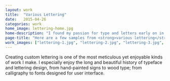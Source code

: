 ```yaml
---
layout: work
title:  "Various Lettering"
date:   2015-04-26
categories: work
home_image: lettering-home.jpg
home-description: "I found my passion for type and letters early on in my education. This is a collection of personal and commissioned lettering projects I&rsquo;ve had the pleasure of working on over the years."
page-title: "Here are a few samples from <strong>various lettering</strong> projects."
work_images: ["lettering-1.jpg", "lettering-2.jpg", "lettering-3.jpg", "lettering-4.jpg", "lettering-5.jpg", "lettering-6.jpg", "lettering-7.jpg", "lettering-8.jpg", "lettering-9.jpg", "lettering-10.jpg", "lettering-11.jpg", "lettering-12.jpg", "lettering-13.jpg", "lettering-14.jpg"]
---
```


Creating custom lettering is one of the most meticulous yet enjoyable kinds of work I make. I especially enjoy the long and beautiful history of typeface and lettering design, from hand-painted signs to wood type; from calligraphy to fonts designed for user interface.
